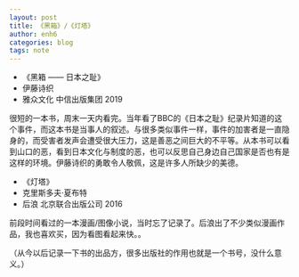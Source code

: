 ```yaml
---
layout: post
title: 《黑箱》/《灯塔》
author: enh6
categories: blog
tags: note
---
```


- 《黑箱 —— 日本之耻》
- 伊藤诗织
- 雅众文化 中信出版集团 2019

很短的一本书，周末一天内看完。当年看了BBC的《日本之耻》纪录片知道的这个事件，而这本书是当事人的叙述。与很多类似事件一样，事件的加害者是一直隐身的，而受害者发声会遭受很大压力，这是善恶之间巨大的不平等。从本书可以看到山口的恶，看到日本文化与制度的恶，也可以反思自己身边自己国家是否也有是这样的环境。伊藤诗织的勇敢令人敬佩，这是许多人所缺少的美德。

- 《灯塔》
- 克里斯多夫·夏布特
- 后浪 北京联合出版公司 2016

前段时间看过的一本漫画/图像小说，当时忘了记录了。后浪出了不少类似漫画作品，我也喜欢买，因为看图看起来快。。

（从今以后记录一下书的出品方，很多出版社的作用也就是一个书号，没什么意义。）







